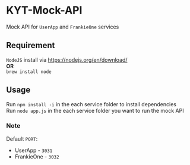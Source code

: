 # KYT-Mock-API

Mock API for `UserApp` and `FrankieOne` services

## Requirement
`NodeJS` install via https://nodejs.org/en/download/ \
**OR**\
`brew install node`

## Usage
Run `npm install -i` in the each service folder to install dependencies\
Run `node app.js` in the each service folder you want to run the mock API
 
### Note
Default `PORT`:
  - UserApp - `3031`
  - FrankieOne - `3032`
